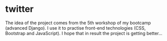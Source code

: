 # twitter

The idea of the project comes from the 5th workshop of my bootcamp (advanced Django). 
I use it to practise front-end technologies (CSS, Bootstrap and JavaScript).
I hope that in result the project is getting better...   